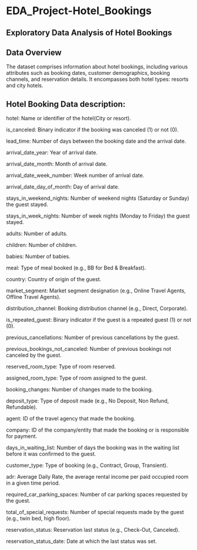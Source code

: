 # EDA_Project-Hotel_Bookings
## Exploratory Data Analysis of Hotel Bookings


## Data Overview
The dataset comprises information about hotel bookings, including various attributes such as booking dates, customer demographics, booking channels, and reservation details. It encompasses both hotel types: resorts and city hotels.


## Hotel Booking Data description:

hotel: Name or identifier of the hotel(City or resort).

is_canceled: Binary indicator if the booking was canceled (1) or not (0).

lead_time: Number of days between the booking date and the arrival date.

arrival_date_year: Year of arrival date.

arrival_date_month: Month of arrival date.

arrival_date_week_number: Week number of arrival date.

arrival_date_day_of_month: Day of arrival date.

stays_in_weekend_nights: Number of weekend nights (Saturday or Sunday) the guest stayed.

stays_in_week_nights: Number of week nights (Monday to Friday) the guest stayed.

adults: Number of adults.

children: Number of children.

babies: Number of babies.

meal: Type of meal booked (e.g., BB for Bed & Breakfast).

country: Country of origin of the guest.

market_segment: Market segment designation (e.g., Online Travel Agents, Offline Travel Agents).

distribution_channel: Booking distribution channel (e.g., Direct, Corporate).

is_repeated_guest: Binary indicator if the guest is a repeated guest (1) or not (0).

previous_cancellations: Number of previous cancellations by the guest.

previous_bookings_not_canceled: Number of previous bookings not canceled by the guest.

reserved_room_type: Type of room reserved.

assigned_room_type: Type of room assigned to the guest.

booking_changes: Number of changes made to the booking.

deposit_type: Type of deposit made (e.g., No Deposit, Non Refund, Refundable).

agent: ID of the travel agency that made the booking.

company: ID of the company/entity that made the booking or is responsible for payment.

days_in_waiting_list: Number of days the booking was in the waiting list before it was confirmed to the guest.

customer_type: Type of booking (e.g., Contract, Group, Transient).

adr: Average Daily Rate, the average rental income per paid occupied room in a given time period.

required_car_parking_spaces: Number of car parking spaces requested by the guest.

total_of_special_requests: Number of special requests made by the guest (e.g., twin bed, high floor).

reservation_status: Reservation last status (e.g., Check-Out, Canceled).

reservation_status_date: Date at which the last status was set.
